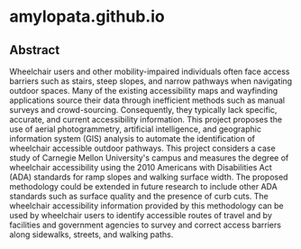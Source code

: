 # amylopata.github.io

## Abstract
Wheelchair users and other mobility-impaired individuals often face access barriers such as stairs, steep slopes, and narrow pathways when navigating outdoor spaces. Many of the existing accessibility maps and wayfinding applications source their data through inefficient methods such as manual surveys and crowd-sourcing. Consequently, they typically lack specific, accurate, and current accessibility information. This project proposes the use of aerial photogrammetry, artificial intelligence, and geographic information system (GIS) analysis to automate the identification of wheelchair accessible outdoor pathways. This project considers a case study of Carnegie Mellon University's campus and measures the degree of wheelchair accessibility using the 2010 Americans with Disabilities Act (ADA) standards for ramp slopes and walking surface width. The proposed methodology could be extended in future research to include other ADA standards such as surface quality and the presence of curb cuts. The wheelchair accessibility information provided by this methodology can be used by wheelchair users to identify accessible routes of travel and by facilities and government agencies to survey and correct access barriers along sidewalks, streets, and walking paths.

